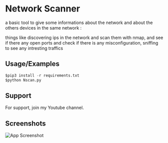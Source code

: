 
# Network Scanner
a basic tool to give some informations about the network and about the others devices in the same network :

things like discovering ips in the network and scan them with nmap, and see if there any open ports and check if there is any misconfiguration, sniffing to see any intresting traffics









## Usage/Examples

```python
$pip3 install -r requirements.txt 
$python Nscan.py
```




## Support

For support, join my Youtube channel.


## Screenshots

![App Screenshot](https://via.placeholder.com/468x300?text=App+Screenshot+Here)

